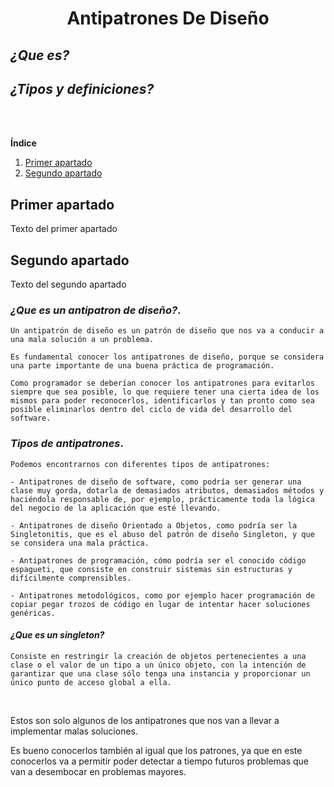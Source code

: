  
<center> 
 
#  **Antipatrones De Diseño** 

</center>


## *¿Que es?*
<!--## *¿Como se compone?*-->
## *¿Tipos y definiciones?*  


<!--Comentario x-->

<br>
<br>

**Índice**   
1. [Primer apartado](#id1)
2. [Segundo apartado](#id2)
## Primer apartado<a name="id1"></a>
Texto del primer apartado
## Segundo apartado<a name="id2"></a>
Texto del segundo apartado

### *¿Que es un antipatron de diseño?*. 

    Un antipatrón de diseño es un patrón de diseño que nos va a conducir a una mala solución a un problema.

    Es fundamental conocer los antipatrones de diseño, porque se considera una parte importante de una buena práctica de programación.
    
    Como programador se deberían conocer los antipatrones para evitarlos siempre que sea posible, lo que requiere tener una cierta idea de los mismos para poder reconocerlos, identificarlos y tan pronto como sea posible eliminarlos dentro del ciclo de vida del desarrollo del software.


 ### *Tipos de antipatrones*.   

    Podemos encontrarnos con diferentes tipos de antipatrones:

    - Antipatrones de diseño de software, como podría ser generar una clase muy gorda, dotarla de demasiados atributos, demasiados métodos y haciéndola responsable de, por ejemplo, prácticamente toda la lógica del negocio de la aplicación que esté llevando.

    - Antipatrones de diseño Orientado a Objetos, como podría ser la Singletonitis, que es el abuso del patrón de diseño Singleton, y que se considera una mala práctica.

    - Antipatrones de programación, cómo podría ser el conocido código espagueti, que consiste en construir sistemas sin estructuras y difícilmente comprensibles.

    - Antipatrones metodológicos, como por ejemplo hacer programación de copiar pegar trozos de código en lugar de intentar hacer soluciones genéricas.



#### *¿Que es un singleton?*


    Consiste en restringir la creación de objetos pertenecientes a una clase o el valor de un tipo a un único objeto, con la intención de garantizar que una clase sólo tenga una instancia y proporcionar un único punto de acceso global a ella.

<br>

Estos son solo algunos de los antipatrones que nos van a llevar a implementar malas soluciones.

Es bueno conocerlos también al igual que los patrones, ya que en este conocerlos va a permitir poder detectar a tiempo futuros problemas que van a desembocar en problemas mayores.



